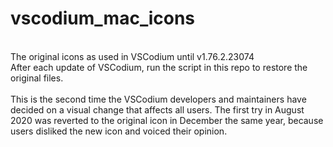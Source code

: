 # vscodium_mac_icons
<br>
The original icons as used in VSCodium until v1.76.2.23074
<br>
After each update of VSCodium, run the script in this repo to restore the original files.
<br>
<br>
This is the second time the VSCodium developers and maintainers have decided on a visual change that affects all users. The first try in August 2020 was reverted to the original icon in December the same year, because users disliked the new icon and voiced their opinion.
